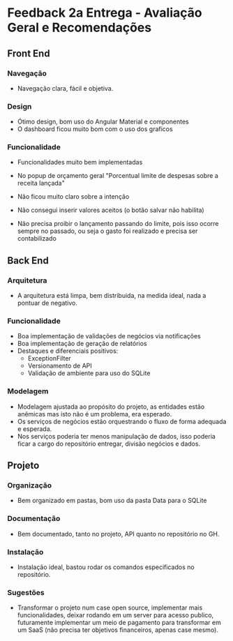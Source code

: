 
# Feedback 2a Entrega - Avaliação Geral e Recomendações

## Front End

### Navegação

- Navegação clara, fácil e objetiva.

### Design

- Ótimo design, bom uso do Angular Material e componentes
- O dashboard ficou muito bom com o uso dos graficos

### Funcionalidade

- Funcionalidades muito bem implementadas

- No popup de orçamento geral "Porcentual limite de despesas sobre a receita lançada"
- Não ficou muito claro sobre a intenção
- Não consegui inserir valores aceitos (o botão salvar não habilita)
- Não precisa proibir o lançamento passando do limite, pois isso ocorre sempre no passado, ou seja o gasto foi realizado e precisa ser contabilizado

## Back End

### Arquitetura

- A arquitetura está limpa, bem distribuida, na medida ideal, nada a pontuar de negativo.

### Funcionalidade

- Boa implementação de validações de negócios via notificações
- Boa implementação de geração de relatórios
- Destaques e diferenciais positivos:
    - ExceptionFilter
    - Versionamento de API
    - Validação de ambiente para uso do SQLite

### Modelagem

- Modelagem ajustada ao propósito do projeto, as entidades estão anêmicas mas isto não é um problema, era esperado.
- Os serviços de negócios estão orquestrando o fluxo de forma adequada e esperada.
- Nos serviços poderia ter menos manipulação de dados, isso poderia ficar a cargo do repositório entregar, divisão negócios e dados.

## Projeto

### Organização

- Bem organizado em pastas, bom uso da pasta Data para o SQLite

### Documentação

- Bem documentado, tanto no projeto, API quanto no repositório no GH.

### Instalação

- Instalação ideal, bastou rodar os comandos especificados no repositório.

### Sugestões

- Transformar o projeto num case open source, implementar mais funcionalidades, deixar rodando em um server para acesso publico, futuramente implementar um meio de pagamento para transformar em um SaaS (não precisa ter objetivos financeiros, apenas case mesmo).

